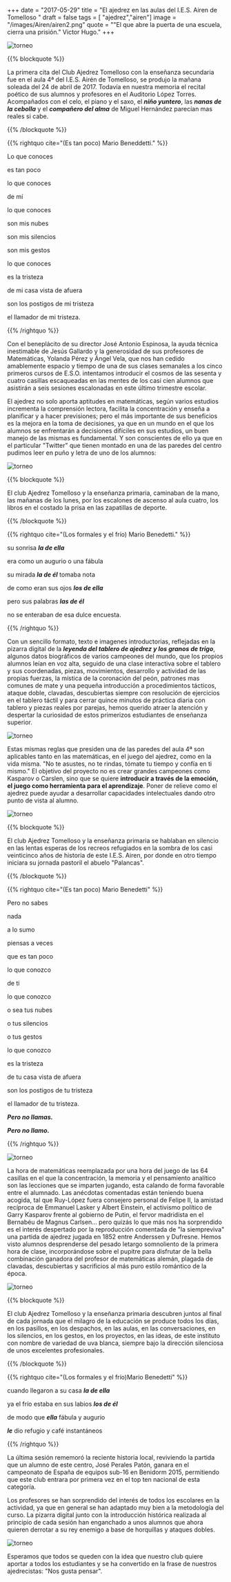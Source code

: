 +++
date = "2017-05-29"
title = "El ajedrez en las aulas del I.E.S. Airen de Tomelloso "
draft = false
tags = [ "ajedrez","airen"]
image = "/images/Airen/airen2.png"
quote = "\"El que abre la puerta de una escuela, cierra una prisión.\" Victor Hugo."
+++

![torneo](/images/Airen/airen9.jpg)

{{% blockquote %}}

La primera cita del Club Ajedrez Tomelloso con la enseñanza secundaria fue en el aula 4ª del I.E.S. Airén de Tomelloso, se produjo la mañana soleada del 24 de abril de 2017. Todavía en nuestra memoria el recital poético de sus alumnos y profesores en el Auditorio López Torres. Acompañados con el celo, el piano y el saxo, el ***niño yuntero***, las ***nanas de la cebolla*** y el ***compañero del alma*** de Miguel Hernández parecían mas reales si cabe.

{{% /blockquote %}}


{{% rightquo cite="(Es tan poco) Mario Beneddetti." %}}

Lo que conoces

es tan poco

lo que conoces

de mí

lo que conoces

son mis nubes

son mis silencios

son mis gestos

lo que conoces

es la tristeza

de mi casa vista de afuera

son los postigos de mi tristeza

el llamador de mi tristeza.

{{% /rightquo %}}


Con el beneplácito de su director José Antonio Espinosa, la ayuda técnica inestimable de Jesús Gallardo y la generosidad de sus profesores de Matemáticas, Yolanda Pérez y Ángel Vela, que nos han cedido amablemente espacio y tiempo de una de sus clases semanales a los cinco primeros cursos de E.S.O. intentamos introducir el cosmos de las sesenta y cuatro casillas escaqueadas en las mentes de los casi cien alumnos que asistirán a seis sesiones escalonadas en este último trimestre escolar.

El ajedrez no solo aporta aptitudes en matemáticas, según varios estudios incrementa la comprensión lectora, facilita la concentración y enseña a planificar y a hacer previsiones; pero el más importante de sus beneficios es la mejora en la toma de decisiones, ya que en un mundo en el que los alumnos se enfrentarán a decisiones difíciles en sus estudios, un buen manejo de las mismas es fundamental. Y son conscientes de ello ya que en el particular "Twitter" que tienen montado en una de las paredes del centro pudimos leer en puño y letra de uno de los alumnos:

![torneo](/images/Airen/airen3.png) 

{{% blockquote %}}

El club Ajedrez Tomelloso y la enseñanza primaria, caminaban de la mano, las mañanas de los lunes, por los escalones de ascenso al aula cuatro, los libros en el costado la prisa en las zapatillas de deporte.

{{% /blockquote %}}

{{% rightquo cite="(Los formales y el frío) Mario Benedetti." %}}

su sonrisa    ***la de ella***

era como un augurio o una fábula

su mirada     ***la de él***   tomaba nota

de como eran sus ojos    ***los de ella***

pero sus palabras        ***las de él***

no se enteraban de esa dulce encuesta.

{{% /rightquo %}}

Con un sencillo formato, texto e imagenes introductorias, reflejadas en la pizarra digital de la ***leyenda del tablero de ajedrez y los granos de trigo***, algunos datos biográficos de varios campeones del mundo, que los propios alumnos leían en voz alta, seguido de una clase interactiva sobre el tablero y sus coordenadas, piezas, movimientos, desarrollo y actividad de las propias fuerzas, la mística de la coronación del peón, patrones mas comunes de mate y una pequeña introducción a procedimientos tácticos, ataque doble, clavadas, descubiertas siempre con resolución de ejercicios en el tablero táctil y para cerrar quince minutos de práctica diaria con tablero y piezas reales por parejas, hemos querido atraer la atención y despertar la curiosidad de estos primerizos estudiantes de enseñanza superior.

![torneo](/images/Airen/airen1.png)

Estas mismas reglas que presiden una de las paredes del aula 4ª son aplicables tanto en las matemáticas, en el juego del ajedrez, como en la vida misma. "No te asustes, no te rindas, tómate tu tiempo y confía en ti mismo." El objetivo del proyecto no es crear grandes campeones como Kasparov o Carslen, sino que se quiere __introducir a través de la emoción, el juego como herramienta para el aprendizaje__. Poner de relieve como el ajedrez puede ayudar a desarrollar capacidades intelectuales dando otro punto de vista al alumno.

![torneo](/images/Airen/partidas2.jpg)

{{% blockquote %}}

El club Ajedrez Tomelloso y la enseñanza primaria se hablaban en silencio en las lentas esperas de los recreos refugiados en la sombra de los casi veinticinco años de historia de este I.E.S. Airen, por donde en otro tiempo iniciara su jornada pastoril el abuelo "Palancas".

{{% /blockquote %}}

{{% rightquo cite="(Es tan poco) Mario Benedetti" %}}

Pero no sabes 

nada

a lo sumo

piensas a veces

que es tan poco

lo que conozco

de ti

lo que conozco

o sea tus nubes

o tus silencios

o tus gestos

lo que conozco

es la tristeza

de tu casa vista de afuera

son los postigos de tu tristeza

el llamador de tu tristeza.

***Pero no llamas.***

***Pero no llamo.***
   
{{% /rightquo %}}   



![torneo](/images/Airen/airen5.jpg) 

La hora de matemáticas reemplazada por una hora del juego de las 64 casillas en el que la concentración, la memoria y el pensamiento analítico son las lecciones que se imparten jugando, esta calando de forma favorable entre el alumnado. Las anécdotas comentadas están teniendo buena acogida, tal que Ruy-López fuera consejero personal de Felipe II, la amistad recíproca de Emmanuel Lasker y Albert Einstein, el activismo político de Garry Kasparov frente al gobierno de Putin, el fervor madridista en el Bernabéu de Magnus Carlsen... pero quizás lo que más nos ha sorprendido es el interés despertado por la reproducción comentada de "la siempreviva" una partida de ajedrez jugada en 1852 entre Anderssen y Dufresne. Hemos visto alumnos desprenderse del pesado letargo somnoliento de la primera hora de clase, incorporándose sobre el pupitre para disfrutar de la  bella combinación ganadora del profesor de matemáticas alemán, plagada de clavadas, descubiertas y sacrificios al más puro estilo romántico de la época.

![torneo](/images/Airen/airen4.jpg) 
 
{{% blockquote %}}

El club Ajedrez Tomelloso y la enseñanza primaria descubren juntos al final de cada jornada que el milagro de la educación se produce todos los días, en los pasillos, en los despachos, en las aulas, en las conversaciones, en los silencios, en los gestos, en los proyectos, en las ideas, de este instituto con nombre  de variedad de uva blanca, siempre bajo la dirección silenciosa de unos excelentes profesionales.

{{% /blockquote %}}

{{% rightquo cite="(Los formales y el frío)Mario Benedetti" %}}

cuando llegaron a su casa ***la de ella***

ya el frío estaba en sus labios ***los de él***

de modo que ***ella*** fábula y augurio

***le*** dio refugio y café instantáneos

{{% /rightquo %}}   

La última sesión rememoró la reciente historia local, reviviendo la partida que un alumno de este centro, José Perales Patón, ganara en el campeonato de España de equipos sub-16 en Benidorm 2015, permitiendo que este club entrara por primera vez en el  top ten nacional de esta categoría.

Los profesores se han sorprendido del interés de todos los escolares en la actividad, ya que en general se han adaptado muy bien a la metodología del curso. La pizarra digital junto con la introducción histórica realizada al principio de cada sesión han enganchado a unos alumnos que ahora quieren derrotar a su rey enemigo a base de horquillas y ataques dobles.

![torneo](/images/Airen/partidas1.jpg) 

Esperamos que todos se queden con la idea que nuestro club quiere aportar a todos los estudiantes y se ha convertido en la frase de nuestros ajedrecistas: "Nos gusta pensar". 